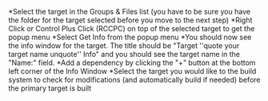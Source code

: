 



*Select the target in the Groups & Files list (you have to be sure you have the folder for the target selected before you move to the next step)
*Right Click or Control Plus Click (RCCPC) on top of the selected target to get the popup menu
*Select Get Info from the popup menu
*You should now see the info window for the target. The title should be "Target ''quote your target name unquote'' Info" and you should see the target name in the "Name:" field. 
*Add a dependency by clicking the "+" button at the bottom left corner of the Info Window
*Select the target you would like to the build system to check for modifications (and automatically build if needed) before the primary target is built